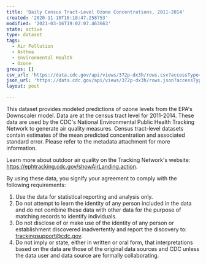 ```yaml
---
title: 'Daily Census Tract-Level Ozone Concentrations, 2011-2014'
created: '2020-11-10T16:18:47.258753'
modified: '2021-03-16T19:02:07.463663'
state: active
type: dataset
tags:
  - Air Pollution
  - Asthma
  - Environmental Health
  - Ozone
groups: []
csv_url: 'https://data.cdc.gov/api/views/372p-dx3h/rows.csv?accessType=DOWNLOAD'
json_url: 'https://data.cdc.gov/api/views/372p-dx3h/rows.json?accessType=DOWNLOAD'
layout: post

---
```

This dataset provides modeled predictions of ozone levels from the EPA's Downscaler model. Data are at the census tract level for 2011-2014. These data are used by the CDC's National Environmental Public Health Tracking Network to generate air quality measures. Census tract-level datasets contain estimates of the mean predicted concentration and associated standard error. Please refer to the metadata attachment for more information.

Learn more about outdoor air quality on the Tracking Network's website: https://ephtracking.cdc.gov/showAirLanding.action.

By using these data, you signify your agreement to comply with the following requirements: 
1.	Use the data for statistical reporting and analysis only. 
2.	Do not attempt to learn the identity of any person included in the data and do not combine these data with other data for the purpose of matching records to identify individuals. 
3.	Do not disclose of or make use of the identity of any person or establishment discovered inadvertently and report the discovery to: trackingsupport@cdc.gov. 
4.	Do not imply or state, either in written or oral form, that interpretations based on the data are those of the original data sources and CDC unless the data user and data source are formally collaborating.
